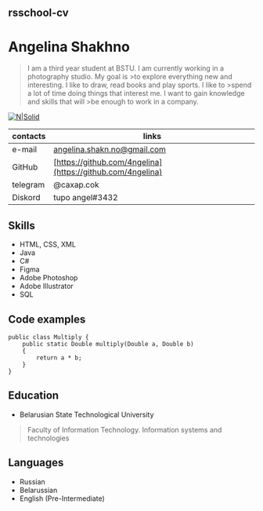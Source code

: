 ## rsschool-cv
# **Angelina Shakhno**
> I am a third year student at BSTU. I am currently working in a photography studio. My goal is >to explore everything new and interesting. I like to draw, read books and play sports. I like to >spend a lot of time doing things that interest me. I want to gain knowledge and skills that will >be enough to work in a company.

[![N|Solid](https://sun9-25.userapi.com/impf/4RqOOZBy_HllM-P8Q-9qSjTCIwl6dJoODZPdjA/QdLvcKunrHc.jpg?size=1600x1600&quality=96&sign=9d7c4b021f9d1a4049e73e738789ca49&type=album)](https://vk.com/4ngelinka?z=photo168273788_457289392%2Falbum168273788_0%2Frev)

| contacts | links |
| ------ | ------ |
| e-mail| angelina.shakn.no@gmail.com|
| GitHub |[https://github.com/4ngelina](https://github.com/4ngelina) |
| telegram | @caxap.cok |
| Diskord | tupo angel#3432|

## Skills

- HTML, CSS, XML
-  Java
-  C#
-  Figma
-  Adobe Photoshop 
-  Adobe Illustrator
-  SQL
 ## Code examples
```
public class Multiply {
    public static Double multiply(Double a, Double b)
    {
        return a * b;
    }
}
```
## Education
* Belarusian State Technological University 
> Faculty of Information Technology.
> Information systems and technologies
 
## Languages
- Russian 
- Belarussian
- English (Pre-Intermediate)

